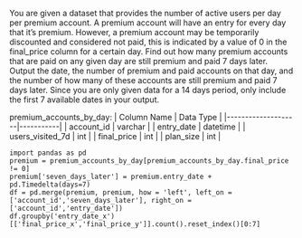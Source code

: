 You are given a dataset that provides the number of active users per day per premium account. A premium account will have an entry for every day that it’s premium. 
However, a premium account may be temporarily discounted and considered not paid, this is indicated by a value of 0 in the final_price column for a certain day. 
Find out how many premium accounts that are paid on any given day are still premium and paid 7 days later.
Output the date, the number of premium and paid accounts on that day, and the number of how many of these accounts are still premium and paid 7 days later. 
Since you are only given data for a 14 days period, only include the first 7 available dates in your output.

premium_accounts_by_day:
| Column Name        | Data Type |
|--------------------|-----------|
| account_id         | varchar   |
| entry_date         | datetime  |
| users_visited_7d   | int       |
| final_price        | int       |
| plan_size          | int       |

```
import pandas as pd
premium = premium_accounts_by_day[premium_accounts_by_day.final_price != 0]
premium['seven_days_later'] = premium.entry_date + pd.Timedelta(days=7)
df = pd.merge(premium, premium, how = 'left', left_on = ['account_id','seven_days_later'], right_on = ['account_id','entry_date'])
df.groupby('entry_date_x')[['final_price_x','final_price_y']].count().reset_index()[0:7]
```
